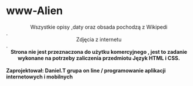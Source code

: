 # www-Alien
<center>Wszystkie opisy ,daty oraz obsada pochodzą z Wikipedi</center> .<br/><center> Zdjęcia z internetu<br/></center>  .<b><center>Strona nie jest przeznaczona do użytku komercyjnego , jest to zadanie wykonane na potrzeby zaliczenia przedmiotu Język HTML i CSS.<b/></center>   <br/>Zaprojektował: Daniel.T grupa on line / programowanie aplikacji internetowych i mobilnych
